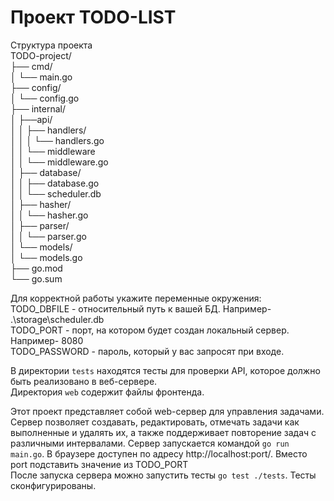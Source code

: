 # Проект TODO-LIST

Структура проекта  
TODO-project/  
├── cmd/  
│   └── main.go  
├── config/  
│   └── config.go  
├── internal/  
│   ├──api/  
│   │   ├── handlers/  
│   │   │      └── handlers.go  
│   │   └── middleware  
│   │         └── middleware.go  
│   ├── database/  
│   │   ├── database.go  
│   │   └── scheduler.db  
│   ├── hasher/  
│   │   └── hasher.go  
│   ├── parser/  
│   │   └── parser.go  
│   └── models/  
│       └── models.go  
├── go.mod  
└── go.sum  

Для корректной работы укажите переменные окружения:  
TODO_DBFILE - относительный путь к вашей БД. Например- .\storage\scheduler.db  
TODO_PORT - порт, на котором будет создан локальный сервер. Например- 8080  
TODO_PASSWORD - пароль, который у вас запросят при входе.  

В директории `tests` находятся тесты для проверки API, которое должно быть реализовано в веб-сервере.  
Директория `web` содержит файлы фронтенда.  

Этот проект представляет собой web-сервер для управления задачами. Сервер позволяет создавать, редактировать, отмечать задачи как выполненные и удалять их, а также поддерживает повторение задач с различными интервалами. Сервер запускается командой `go run main.go`. В браузере доступен по адресу http://localhost:port/. Вместо port подставить значение из TODO_PORT  
После запуска сервера можно запустить тесты `go test ./tests`. Тесты сконфигурированы.
